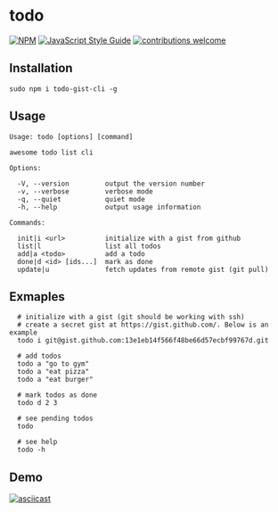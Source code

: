 # todo

[![NPM](https://nodei.co/npm/todo-gist-cli.png)](https://www.npmjs.com/package/todo-gist-cli)   [![JavaScript Style Guide](https://cdn.rawgit.com/standard/standard/master/badge.svg)](https://github.com/standard/standard)   [![contributions welcome](https://img.shields.io/badge/contributions-welcome-brightgreen.svg?style=flat)](https://github.com/yausername/todo/issues)

## Installation

    sudo npm i todo-gist-cli -g

## Usage

    Usage: todo [options] [command]

    awesome todo list cli

    Options:

      -V, --version         output the version number
      -v, --verbose         verbose mode
      -q, --quiet           quiet mode
      -h, --help            output usage information

    Commands:

      init|i <url>          initialize with a gist from github
      list|l                list all todos
      add|a <todo>          add a todo
      done|d <id> [ids...]  mark as done
      update|u              fetch updates from remote gist (git pull)
      
## Exmaples
     
      # initialize with a gist (git should be working with ssh)
      # create a secret gist at https://gist.github.com/. Below is an example
      todo i git@gist.github.com:13e1eb14f566f48be66d57ecbf99767d.git
      
      # add todos
      todo a "go to gym"
      todo a "eat pizza"
      todo a "eat burger"
      
      # mark todos as done
      todo d 2 3
      
      # see pending todos
      todo
      
      # see help
      todo -h

## Demo

[![asciicast](https://asciinema.org/a/176600.png)](https://asciinema.org/a/176600)

